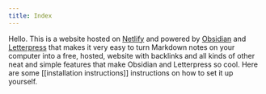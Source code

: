 ```yaml
---
title: Index
---
```


Hello. This is a website hosted on [Netlify](https://netlify.com) and powered by [Obsidian](https://obsidian.md/) and [Letterpress](https://github.com/gordonbrander/lettersmith_py) that makes it very easy to turn Markdown notes on your computer into a free, hosted, website with backlinks and all kinds of other neat and simple features that make Obsidian and Letterpress so cool. Here are some [[installation instructions]] instructions on how to set it up yourself.